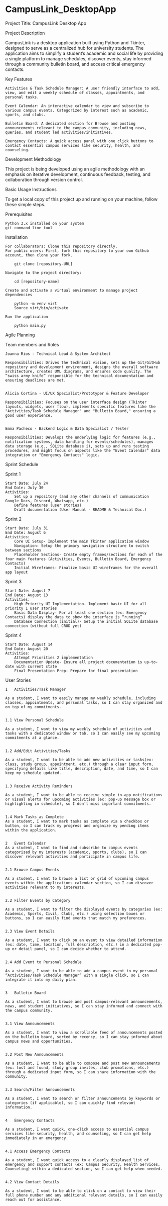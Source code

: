 # CampusLink_DesktopApp

Project Title: CampusLink Desktop App


Project Description

CampusLink is a desktop application built using Python and Tkinter, designed to serve as a centralized hub for university students. The application aims to simplify a student’s academic and social life by providing a single platform to manage schedules, discover events, stay informed through a community bulletin board, and access critical emergency contacts.


Key Features

	Activities & Task Schedule Manager: A user friendly interface to add, view, and edit a weekly schedule of classes, appointments, and personal tasks.
 
	Event Calendar: An interactive calendar to view and subscribe to various campus events. Categorized by interest such as academic, sports, and clubs.
 
	Bulletin Board: A dedicated section for Browse and posting announcements relevant to the campus community, including news, queries, and student led activities/initiatives.
 
	Emergency Contacts: A quick access panel with one click buttons to contact essential campus services like security, health, and counseling.


Development Methodology

This project is being developed using an agile methodology with an emphasis on iterative development, continuous feedback, testing, and collaboration through version control.


Basic Usage Instructions

To get a local copy of this project up and running on your machine, follow these simple steps.

Prerequisites 

	Python 3.x installed on your system
	git command line tool

Installation

	For collaborators: Clone this repository directly.
	For public users: First, fork this repository to your own Github account, then clone your fork.
 
		git clone [repository-URL]
  
	Navigate to the project directory:
 
		cd [repository-name]
  
	Create and activate a virtual environment to manage project dependencies
 
		python -m venv virt
		Source virt/bin/activate
  
	Run the application
 
		python main.py



Agile Planning


Team members and Roles

	Joanna Rios - Technical Lead & System Architect
	
	Responsibilities: Drives the technical vision, sets up the Git/GitHub repository and development environment, designs the overall software architecture, creates UML diagrams, and ensures code quality. The “swiss army knife” responsible for the technical documentation and ensuring deadlines are met.

 
	Alicia Cortina - UI/UX Specialist/Prototyper & Feature Developer
	
	Responsibilities: Focuses on the user interface design (Tkinter layouts, widgets, user flow), implements specific features like the "Activities/Task Schedule Manager" and "Bulletin Board," ensuring a good user experience.

 
	Emma Pacheco - Backend Logic & Data Specialist / Tester
	
	Responsibilities: Develops the underlying logic for features (e.g., notification systems, data handling for events/schedules), manages data storage (e.g., SQLite database i), sets up and runs testing procedures, and might focus on aspects like the "Event Calendar" data integration or "Emergency Contacts" logic.



Sprint Schedule
 
Sprint 1

	Start Date: July 24
	End Date: July 30
	Activities: 
		Set up a repository (and any other channels of communication Google Docs, Discord, Whatsapp, etc.)
		Define features (user stories)
		Draft documentation (User Manual - README & Technical Doc.)

Sprint 2

	Start Date: July 31
	End Date: August 6
	Activities: 
 		Core UI Setup- Implement the main Tkinter application window
		Navigation- Setup the primary navigation structure to switch between sections
		Placeholder Sections- Create empty frames/sections for each of the four main features (Activities, Events, Bulletin Board, Emergency Contacts)
		Initial Wireframes- Finalize basic UI wireframes for the overall app layout

Sprint 3

	Start Date: August 7
	End Date: August 13
	Activities: 
 		High Priority UI Implementation- Implement basic UI for all priority 1 user stories
		Basic Data Display- For at least one section (ex: Emergency Contacts) display the data to show the interface is “running”
		Database Connection (initial)- Setup the initial SQLite database connection (without full CRUD yet)

Sprint 4

	Start Date: August 14
	End Date: August 20
	Activities:
		Attempt Priorities 2 implementation
		Documentation Update- Ensure all project documentation is up-to-date with current state
		Final Presentation Prep- Prepare for final presentation


User Stories

	1	Activities/Task Manager	
	
	As a student, I want to easily manage my weekly schedule, including classes, appointments, and personal tasks, so I can stay organized and on top of my commitments.
	
	
	1.1	View Personal Schedule
	
	As a student, I want to view my weekly schedule of activities and tasks with a dedicated window or tab, so I can easily see my upcoming commitments at a glance.
	
	
	1.2	Add/Edit Activities/Tasks
	
	As a student, I want to be able to add new activities or tasks(ex: class, study group, appointment, etc.) through a clear input form, specifying details like title, description, date, and time, so I can keep my schedule updated.
	
	
	1.3	Receive Activity Reminders
	
	As a student, I want to be able to receive simple in-app notifications or visual alerts for upcoming activities (ex: pop-up message box or highlighting in schedule), so I don’t miss important commitments.
	
	
	1.4	Mark Tasks as Complete
	As a student, I want to mark tasks as complete via a checkbox or button, so I can track my progress and organize my pending items within the application.
	
	
	2	Event Calendar
	As a student, I want to find and subscribe to campus events categorized by my interests (academic, sports, clubs), so I can discover relevant activities and participate in campus life.
	
	
	2.1	Browse Campus Events
	
	As a student, I want to browse a list or grid of upcoming campus events within the applications calendar section, so I can discover activities relevant to my interests.
	
	
	2.2	Filter Events by Category
	
	As a student, I want to filter the displayed events by categories (ex: Academic, Sports, Civil, Clubs, etc.) using selection boxes or buttons, so I can easily find events that match my preferences.
	
	
	2.3	View Event Details
	
	As a student, I want to click on an event to view detailed information (ex: date, time, location, full description, etc.) in a dedicated pop-up or detail panel, so I can decide whether to attend. 
	
	
	2.4	Add Event to Personal Schedule
	
	As a student, I want to be able to add a campus event to my personal “Activities/Task Schedule Manager” with a single click, so I can integrate it into my daily plan.
	
	
	3	Bulletin Board
	
	As a student, I want to browse and post campus-relevant announcements, news, and student initiatives, so I can stay informed and connect with the campus community.
	
	
	3.1	View Announcements
	
	As a student, I want to view a scrollable feed of announcements posted on the bulletin board, sorted by recency, so I can stay informed about campus news and opportunities.
	
	
	3.2	Post New Announcements
	
	As a student, I want to be able to compose and post new announcements (ex: lost and found, study group invites, club promotions, etc.) through a dedicated input form, so I can share information with the community.
	
	
	3.3	Search/Filter Announcements
	
	As a student, I want to search or filter announcements by keywords or categories (if applicable), so I can quickly find relevant information.
	
	
	4	Emergency Contacts
	
	As a student, I want quick, one-click access to essential campus services like security, health, and counseling, so I can get help immediately in an emergency.


	4.1	Access Emergency Contacts
	
	As a student, I want quick access to a clearly displayed list of emergency and support contacts (ex: Campus Security, Health Services, Counseling) within a dedicated section, so I can get help when needed.


 	4.2	View Contact Details

	As a student, I want to be able to click on a contact to view their full phone number and any additional relevant details, so I can easily reach out for assistance.

